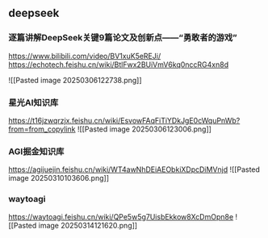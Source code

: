 ## deepseek

### 逐篇讲解DeepSeek关键9篇论文及创新点——“勇敢者的游戏”

https://www.bilibili.com/video/BV1xuK5eREJi/
https://echotech.feishu.cn/wiki/BtlFwx2BUiVmV6kq0nccRG4xn8d

![[Pasted image 20250306122738.png]]

### 星光AI知识库

https://t16jzwqrzjx.feishu.cn/wiki/EsvowFAqFiTiYDkJgE0cWquPnWb?from=from_copylink
![[Pasted image 20250306123006.png]]

### AGI掘金知识库
https://agijuejin.feishu.cn/wiki/WT4awNhDEiAEObkiXDpcDiMVnjd
![[Pasted image 20250310103606.png]]

### waytoagi
https://waytoagi.feishu.cn/wiki/QPe5w5g7UisbEkkow8XcDmOpn8e
![[Pasted image 20250314121620.png]]